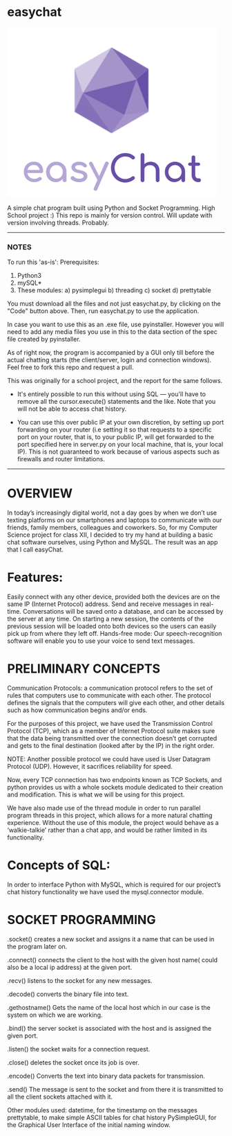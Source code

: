 # easychat

![easychat](media/ecgit.png)

A simple chat program built using Python and Socket Programming. High School project :)
This repo is mainly for version control. Will update with version involving threads. Probably.

---------------------------------------------------------------------------------------
### NOTES
To run this 'as-is':
Prerequisites:
1) Python3
2) mySQL*
2) These modules:
  a) pysimplegui
  b) threading
  c) socket
  d) prettytable

You must download all the files and not just easychat.py, by clicking on the "Code" button above. Then, run easychat.py to use the application.

In case you want to use this as an .exe file, use pyinstaller. However you will need to add any media files you use in this to the data section of the spec file created by pyinstaller.

As of right now, the program is accompanied by a GUI only till before the actual chatting starts (the client/server, login and connection windows). Feel free to fork this repo and request a pull.

This was originally for a school project, and the report for the same follows.

* It's entirely possible to run this without using SQL — you'll have to remove all the cursor.execute() statements and the like. Note that you will not be able to access chat history.

* You can use this over public IP at your own discretion, by setting up port forwarding on your router (i.e setting it so that requests to a specific port on your router, that is, to your public IP, will get forwarded to the port specified here in server.py on your local machine, that is, your local IP). This is not guaranteed to work because of various aspects such as firewalls and router limitations.
----------------------------------------------------------------------------------------


# OVERVIEW
In today’s increasingly digital world, not a day goes by when we don’t use texting platforms on our smartphones and laptops to communicate with our friends, family members, colleagues and coworkers. So, for my Computer Science project for class XII, I decided to try my hand at building a basic chat software ourselves, using Python and MySQL. The result was an app that I call easyChat.

# Features:
Easily connect with any other device, provided both the devices are on the same IP (Internet Protocol) address.
Send and receive messages in real-time.
Conversations will be saved onto a database, and can be accessed by the server at any time. On starting a new session, the contents of the previous session will be loaded onto both devices so the users can easily pick up from where they left off.
Hands-free mode: Our speech-recognition software will enable you to use your voice to send text messages.

# PRELIMINARY CONCEPTS
Communication Protocols: a communication protocol refers to the set of rules that computers use to communicate with each other. The protocol defines the signals that the computers will give each other, and other details such as how communication begins and/or ends.

For the purposes of this project, we have used the Transmission Control Protocol (TCP), which as a member of Internet Protocol suite makes sure that the data being transmitted over the connection doesn’t get corrupted and gets to the final destination (looked after by the IP) in the right order.

NOTE: Another possible protocol we could have used is User Datagram Protocol (UDP). However, it sacrifices reliability for speed.

Now, every TCP connection has two endpoints known as TCP Sockets, and python provides us with a whole sockets module dedicated to their creation and modification. This is what we will be using for this project.

We have also made use of the thread module in order to run parallel program threads in this project, which allows for a more natural chatting experience. Without the use of this module, the project would behave as a ‘walkie-talkie’ rather than a chat app, and would be rather limited in its functionality.

# Concepts of SQL:
In order to interface Python with MySQL, which is required for our project’s chat history functionality we have used the mysql.connector module.

# SOCKET PROGRAMMING
.socket() creates a new socket and assigns it a name that can be used in the program later on.

.connect() connects the client to the host with the given host name( could also be a local ip address) at the given port.

.recv() listens to the socket for any new messages.

.decode() converts the binary file into text.

.gethostname() Gets the name of the local host which in our case is the system on which we are working.

.bind() the server socket is associated with the host and is assigned the given port.

.listen() the socket waits for a connection request.

.close() deletes the socket once its job is over.

.encode() Converts the text into binary data packets for transmission.

.send() The message is sent to the socket and from there it is transmitted to all the client sockets attached with it.

Other modules used:
datetime, for the timestamp on the messages
prettytable,  to make simple ASCII tables for chat history
PySimpleGUI, for the Graphical User Interface of the initial naming window.
